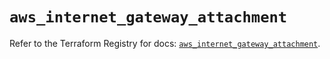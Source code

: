 # `aws_internet_gateway_attachment`

Refer to the Terraform Registry for docs: [`aws_internet_gateway_attachment`](https://registry.terraform.io/providers/hashicorp/aws/6.3.0/docs/resources/internet_gateway_attachment).
